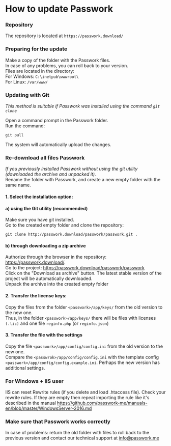 # How to update Passwork

### Repository
The repository is located at `https://passwork.download/`

### Preparing for the update
Make a copy of the folder with the Passwork files.  
In case of any problems, you can roll back to your version.  
Files are located in the directory:  
For Windows: `С:\inetpub\wwwroot\`   
For Linux: `/var/www/` 

### Updating with Git
_This method is suitable if Passwork was installed using the command `git clone`_

Open a command prompt in the Passwork folder.  
Run the command:  
```
git pull
```
The system will automatically upload the changes.

### Re-download all files Passwork
_If you previously installed Passwork without using the git utility (downloaded the archive and unpacked it)._   
Rename the folder with Passwork, and create a new empty folder with the same name.

#### 1. Select the installation option:
#### a) using the Git utility (recommended)
Make sure you have git installed.  
Go to the created empty folder and clone the repository:   
```
git clone http://passwork.download/passwork/passwork.git .
```

#### b) through downloading a zip archive  
Authorize through the browser in the repository: <https://passwork.download/>.  
Go to the project: <https://passwork.download/passwork/passwork>  
Click on the "Download as archive" button.
The latest stable version of the project will be automatically downloaded.   
Unpack the archive into the created empty folder
  
#### 2. Transfer the license keys:    
Copy the files from the folder  `<passwork>/app/keys/` from the old version to the new one.  
Thus, in the folder `<passwork>/app/keys/` there will be files with licenses `(.lic)` and one file `reginfo.php` (or `reginfo.json`) 
  
#### 3. Transfer the file with the settings   
Copy the file `<passwork>/app/config/config.ini` from the old version to the new one.  
Compare the `<passwrok>/app/config/config.ini` with the template config `<passwork>/app/config/config.example.ini`. Perhaps the new version has additional settings.

### For Windows + IIS user
IIS can reset Rewrite rules (if you delete and load .htaccess file). Check your rewrite rules. If they are empty then repeat importing the rule like it's described in the manual https://github.com/passwork-me/manuals-en/blob/master/WindowsServer-2016.md

### Make sure that Passwork works correctly
In case of problems: return the old folder with files to roll back to the previous version and contact our technical support at <info@passwork.me>
   
